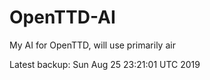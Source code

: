 # OpenTTD-AI
My AI for OpenTTD, will use primarily air

Latest backup: Sun Aug 25 23:21:01 UTC 2019
